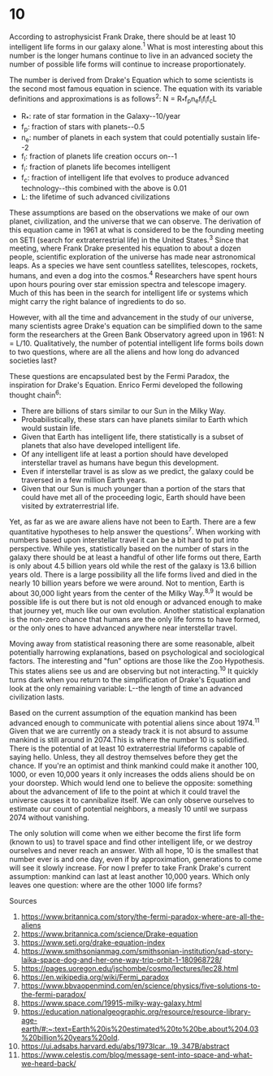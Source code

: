 # 10
According to astrophysicist Frank Drake, there should be at least 10 intelligent life forms in our galaxy alone.<sup>1</sup> What is most interesting about this number is the longer humans continue to live in an advanced society the number of possible life forms will continue to increase proportionately.

The number is derived from Drake's Equation which to some scientists is the second most famous equation in science. The equation with its variable definitions and approximations is as follows<sup>2</sup>: N = R<sub>*</sub>f<sub>p</sub>n<sub>e</sub>f<sub>l</sub>f<sub>i</sub>f<sub>c</sub>L

* R<sub>*</sub>: rate of star formation in the Galaxy--10/year
* f<sub>p</sub>: fraction of stars with planets--0.5
* n<sub>e</sub>: number of planets in each system that could potentially sustain life--2
* f<sub>l</sub>: fraction of planets life creation occurs on--1
* f<sub>i</sub>: fraction of planets life becomes intelligent
* f<sub>c</sub>: fraction of intelligent life that evolves to produce advanced technology--this combined with the above is 0.01
* L: the lifetime of such advanced civilizations

These assumptions are based on the observations we make of our own planet, civilization, and the universe that we can observe. The derivation of this equation came in 1961 at what is considered to be the founding meeting on SETI (search for extraterrestrial life) in the United States.<sup>3</sup> Since that meeting, where Frank Drake presented his equation to about a dozen people, scientific exploration of the universe has made near astronomical leaps. As a species we have sent countless satellites, telescopes, rockets, humans, and even a dog into the cosmos.<sup>4</sup> Researchers have spent hours upon hours pouring over star emission spectra and telescope imagery. Much of this has been in the search for intelligent life or systems which might carry the right balance of ingredients to do so. 

However, with all the time and advancement in the study of our universe, many scientists agree Drake's equation can be simplified down to the same form the researchers at the Green Bank Observatory agreed upon in 1961: N = L/10. Qualitatively, the number of potential intelligent life forms boils down to two questions, where are all the aliens and how long do advanced societies last?

These questions are encapsulated best by the Fermi Paradox, the inspiration for Drake's Equation. Enrico Fermi developed the following thought chain<sup>6</sup>:
* There are billions of stars similar to our Sun in the Milky Way.
* Probabilistically, these stars can have planets similar to Earth which would sustain life.
* Given that Earth has intelligent life, there statistically is a subset of planets that also have developed intelligent life.
* Of any intelligent life at least a portion should have developed interstellar travel as humans have begun this development.
* Even if interstellar travel is as slow as we predict, the galaxy could be traversed in a few million Earth years.
* Given that our Sun is much younger than a portion of the stars that could have met all of the proceeding logic, Earth should have been visited by extraterrestrial life.

Yet, as far as we are aware aliens have not been to Earth. There are a few quantitative hypotheses to help answer the questions<sup>7</sup>. When working with numbers based upon interstellar travel it can be a bit hard to put into perspective. While yes, statistically based on the number of stars in the galaxy there should be at least a handful of other life forms out there, Earth is only about 4.5 billion years old while the rest of the galaxy is 13.6 billion years old. There is a large possibility all the life forms lived and died in the nearly 10 billion years before we were around. Not to mention, Earth is about 30,000 light years from the center of the Milky Way.<sup>8,9</sup> It would be possible life is out there but is not old enough or advanced enough to make that journey yet, much like our own evolution. Another statistical explanation is the non-zero chance that humans are the only life forms to have formed, or the only ones to have advanced anywhere near interstellar travel.

Moving away from statistical reasoning there are some reasonable, albeit potentially harrowing explanations, based on psychological and sociological factors. The interesting and "fun" options are those like the Zoo Hypothesis. This states aliens see us and are observing but not interacting.<sup>10</sup> It quickly turns dark when you return to the simplification of Drake's Equation and look at the only remaining variable: L--the length of time an advanced civilization lasts. 

Based on the current assumption of the equation mankind has been advanced enough to communicate with potential aliens since about 1974.<sup>11</sup> Given that we are currently on a steady track it is not absurd to assume mankind is still around in 2074.This is where the number 10 is solidified. There is the potential of at least 10 extraterrestrial lifeforms capable of saying hello. Unless, they all destroy themselves before they get the chance. If you're an optimist and think mankind could make it another 100, 1000, or even 10,000 years it only increases the odds aliens should be on your doorstep. Which would lend one to believe the opposite: something about the advancement of life to the point at which it could travel the universe causes it to cannibalize itself. We can only observe ourselves to estimate our count of potential neighbors, a measly 10 until we surpass 2074 without vanishing.

The only solution will come when we either become the first life form (known to us) to travel space and find other intelligent life, or we destroy ourselves and never reach an answer. With all hope, 10 is the smallest that number ever is and one day, even if by approximation, generations to come will see it slowly increase. For now I prefer to take Frank Drake's current assumption: mankind can last at least another 10,000 years. Which only leaves one question: where are the other 1000 life forms?


Sources
1. https://www.britannica.com/story/the-fermi-paradox-where-are-all-the-aliens
2. https://www.britannica.com/science/Drake-equation
3. https://www.seti.org/drake-equation-index
4. https://www.smithsonianmag.com/smithsonian-institution/sad-story-laika-space-dog-and-her-one-way-trip-orbit-1-180968728/
5. https://pages.uoregon.edu/jschombe/cosmo/lectures/lec28.html
6. https://en.wikipedia.org/wiki/Fermi_paradox
7. https://www.bbvaopenmind.com/en/science/physics/five-solutions-to-the-fermi-paradox/
8. https://www.space.com/19915-milky-way-galaxy.html
9. https://education.nationalgeographic.org/resource/resource-library-age-earth/#:~:text=Earth%20is%20estimated%20to%20be,about%204.03%20billion%20years%20old.
10. https://ui.adsabs.harvard.edu/abs/1973Icar...19..347B/abstract
11. https://www.celestis.com/blog/message-sent-into-space-and-what-we-heard-back/